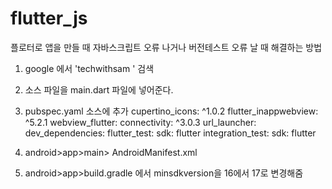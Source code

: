 # flutter_js
플로터로 앱을 만들 때 자바스크립트 오류 나거나 버전테스트 오류 날 때 해결하는 방법
1. google 에서 'techwithsam ' 검색
2. 소스 파일을 main.dart 파일에 넣어준다.
3. pubspec.yaml 소스에 추가
  cupertino_icons: ^1.0.2
  flutter_inappwebview: ^5.2.1
  webview_flutter:
  connectivity: ^3.0.3
  url_launcher:
dev_dependencies:
  flutter_test:
    sdk: flutter
  integration_test:
    sdk: flutter

4. android>app>main> AndroidManifest.xml

   <application
        android:label="ailotto"
        android:icon="@mipmap/ic_launcher"
        android:name="io.flutter.app.FlutterApplication"
        android:usesCleartextTraffic="true">

5. android>app>build.gradle 에서 minsdkversion을 16에서 17로 변경해줌

